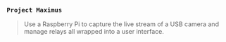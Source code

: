 ### `Project Maximus`
> Use a Raspberry Pi to capture the live stream of a USB camera and manage relays all wrapped into a user interface.
